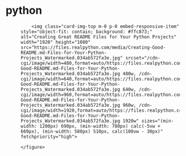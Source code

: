 # python
<figure class="embed-responsive embed-responsive-16by9 rounded">
      
        <img class="card-img-top m-0 p-0 embed-responsive-item" style="object-fit: contain; background: #ffc873;" alt="Creating Great README Files for Your Python Projects" width="1920" height="1080" src="https://files.realpython.com/media/Creating-Good-README.md-Files-for-Your-Python-Projects_Watermarked.034ab572fa3e.jpg" srcset="/cdn-cgi/image/width=480,format=auto/https://files.realpython.com/media/Creating-Good-README.md-Files-for-Your-Python-Projects_Watermarked.034ab572fa3e.jpg 480w, /cdn-cgi/image/width=640,format=auto/https://files.realpython.com/media/Creating-Good-README.md-Files-for-Your-Python-Projects_Watermarked.034ab572fa3e.jpg 640w, /cdn-cgi/image/width=960,format=auto/https://files.realpython.com/media/Creating-Good-README.md-Files-for-Your-Python-Projects_Watermarked.034ab572fa3e.jpg 960w, /cdn-cgi/image/width=1920,format=auto/https://files.realpython.com/media/Creating-Good-README.md-Files-for-Your-Python-Projects_Watermarked.034ab572fa3e.jpg 1920w" sizes="(min-width: 1200px) 690px, (min-width: 780px) calc(-5vw + 669px), (min-width: 580px) 510px, calc(100vw - 30px)" fetchpriority="high">
      
    </figure>
